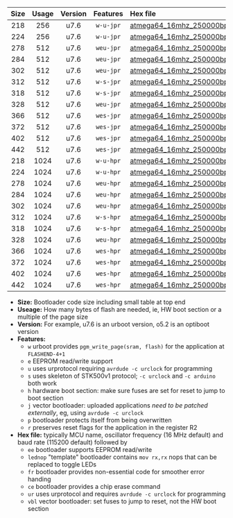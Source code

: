 |Size|Usage|Version|Features|Hex file|
|:-:|:-:|:-:|:-:|:--|
|218|256|u7.6|`w-u-jpr`|[atmega64_16mhz_250000bps_ur_vbl.hex](https://raw.githubusercontent.com/stefanrueger/urboot/main//atmega64_16mhz_250000bps_ur_vbl.hex)|
|224|256|u7.6|`w-u-jpr`|[atmega64_16mhz_250000bps_lednop_ur_vbl.hex](https://raw.githubusercontent.com/stefanrueger/urboot/main//atmega64_16mhz_250000bps_lednop_ur_vbl.hex)|
|278|512|u7.6|`weu-jpr`|[atmega64_16mhz_250000bps_ee_ur_vbl.hex](https://raw.githubusercontent.com/stefanrueger/urboot/main//atmega64_16mhz_250000bps_ee_ur_vbl.hex)|
|284|512|u7.6|`weu-jpr`|[atmega64_16mhz_250000bps_ee_lednop_ur_vbl.hex](https://raw.githubusercontent.com/stefanrueger/urboot/main//atmega64_16mhz_250000bps_ee_lednop_ur_vbl.hex)|
|302|512|u7.6|`weu-jpr`|[atmega64_16mhz_250000bps_ee_lednop_fr_ur_vbl.hex](https://raw.githubusercontent.com/stefanrueger/urboot/main//atmega64_16mhz_250000bps_ee_lednop_fr_ur_vbl.hex)|
|312|512|u7.6|`w-s-jpr`|[atmega64_16mhz_250000bps_vbl.hex](https://raw.githubusercontent.com/stefanrueger/urboot/main//atmega64_16mhz_250000bps_vbl.hex)|
|318|512|u7.6|`w-s-jpr`|[atmega64_16mhz_250000bps_lednop_vbl.hex](https://raw.githubusercontent.com/stefanrueger/urboot/main//atmega64_16mhz_250000bps_lednop_vbl.hex)|
|328|512|u7.6|`weu-jpr`|[atmega64_16mhz_250000bps_ee_lednop_fr_ce_ur_vbl.hex](https://raw.githubusercontent.com/stefanrueger/urboot/main//atmega64_16mhz_250000bps_ee_lednop_fr_ce_ur_vbl.hex)|
|366|512|u7.6|`wes-jpr`|[atmega64_16mhz_250000bps_ee_vbl.hex](https://raw.githubusercontent.com/stefanrueger/urboot/main//atmega64_16mhz_250000bps_ee_vbl.hex)|
|372|512|u7.6|`wes-jpr`|[atmega64_16mhz_250000bps_ee_lednop_vbl.hex](https://raw.githubusercontent.com/stefanrueger/urboot/main//atmega64_16mhz_250000bps_ee_lednop_vbl.hex)|
|402|512|u7.6|`wes-jpr`|[atmega64_16mhz_250000bps_ee_lednop_fr_vbl.hex](https://raw.githubusercontent.com/stefanrueger/urboot/main//atmega64_16mhz_250000bps_ee_lednop_fr_vbl.hex)|
|442|512|u7.6|`wes-jpr`|[atmega64_16mhz_250000bps_ee_lednop_fr_ce_vbl.hex](https://raw.githubusercontent.com/stefanrueger/urboot/main//atmega64_16mhz_250000bps_ee_lednop_fr_ce_vbl.hex)|
|218|1024|u7.6|`w-u-hpr`|[atmega64_16mhz_250000bps_ur.hex](https://raw.githubusercontent.com/stefanrueger/urboot/main//atmega64_16mhz_250000bps_ur.hex)|
|224|1024|u7.6|`w-u-hpr`|[atmega64_16mhz_250000bps_lednop_ur.hex](https://raw.githubusercontent.com/stefanrueger/urboot/main//atmega64_16mhz_250000bps_lednop_ur.hex)|
|278|1024|u7.6|`weu-hpr`|[atmega64_16mhz_250000bps_ee_ur.hex](https://raw.githubusercontent.com/stefanrueger/urboot/main//atmega64_16mhz_250000bps_ee_ur.hex)|
|284|1024|u7.6|`weu-hpr`|[atmega64_16mhz_250000bps_ee_lednop_ur.hex](https://raw.githubusercontent.com/stefanrueger/urboot/main//atmega64_16mhz_250000bps_ee_lednop_ur.hex)|
|302|1024|u7.6|`weu-hpr`|[atmega64_16mhz_250000bps_ee_lednop_fr_ur.hex](https://raw.githubusercontent.com/stefanrueger/urboot/main//atmega64_16mhz_250000bps_ee_lednop_fr_ur.hex)|
|312|1024|u7.6|`w-s-hpr`|[atmega64_16mhz_250000bps.hex](https://raw.githubusercontent.com/stefanrueger/urboot/main//atmega64_16mhz_250000bps.hex)|
|318|1024|u7.6|`w-s-hpr`|[atmega64_16mhz_250000bps_lednop.hex](https://raw.githubusercontent.com/stefanrueger/urboot/main//atmega64_16mhz_250000bps_lednop.hex)|
|328|1024|u7.6|`weu-hpr`|[atmega64_16mhz_250000bps_ee_lednop_fr_ce_ur.hex](https://raw.githubusercontent.com/stefanrueger/urboot/main//atmega64_16mhz_250000bps_ee_lednop_fr_ce_ur.hex)|
|366|1024|u7.6|`wes-hpr`|[atmega64_16mhz_250000bps_ee.hex](https://raw.githubusercontent.com/stefanrueger/urboot/main//atmega64_16mhz_250000bps_ee.hex)|
|372|1024|u7.6|`wes-hpr`|[atmega64_16mhz_250000bps_ee_lednop.hex](https://raw.githubusercontent.com/stefanrueger/urboot/main//atmega64_16mhz_250000bps_ee_lednop.hex)|
|402|1024|u7.6|`wes-hpr`|[atmega64_16mhz_250000bps_ee_lednop_fr.hex](https://raw.githubusercontent.com/stefanrueger/urboot/main//atmega64_16mhz_250000bps_ee_lednop_fr.hex)|
|442|1024|u7.6|`wes-hpr`|[atmega64_16mhz_250000bps_ee_lednop_fr_ce.hex](https://raw.githubusercontent.com/stefanrueger/urboot/main//atmega64_16mhz_250000bps_ee_lednop_fr_ce.hex)|

- **Size:** Bootloader code size including small table at top end
- **Useage:** How many bytes of flash are needed, ie, HW boot section or a multiple of the page size
- **Version:** For example, u7.6 is an urboot version, o5.2 is an optiboot version
- **Features:**
  + `w` urboot provides `pgm_write_page(sram, flash)` for the application at `FLASHEND-4+1`
  + `e` EEPROM read/write support
  + `u` uses urprotocol requiring `avrdude -c urclock` for programming
  + `s` uses skeleton of STK500v1 protocol; `-c urclock` and `-c arduino` both work
  + `h` hardware boot section: make sure fuses are set for reset to jump to boot section
  + `j` vector bootloader: uploaded applications *need to be patched externally*, eg, using `avrdude -c urclock`
  + `p` bootloader protects itself from being overwritten
  + `r` preserves reset flags for the application in the register R2
- **Hex file:** typically MCU name, oscillator frequency (16 MHz default) and baud rate (115200 default) followed by
  + `ee` bootloader supports EEPROM read/write
  + `lednop` "template" bootloader contains `mov rx,rx` nops that can be replaced to toggle LEDs
  + `fr` bootloader provides non-essential code for smoother error handing
  + `ce` bootloader provides a chip erase command
  + `ur` uses urprotocol and requires `avrdude -c urclock` for programming
  + `vbl` vector bootloader: set fuses to jump to reset, not the HW boot section
